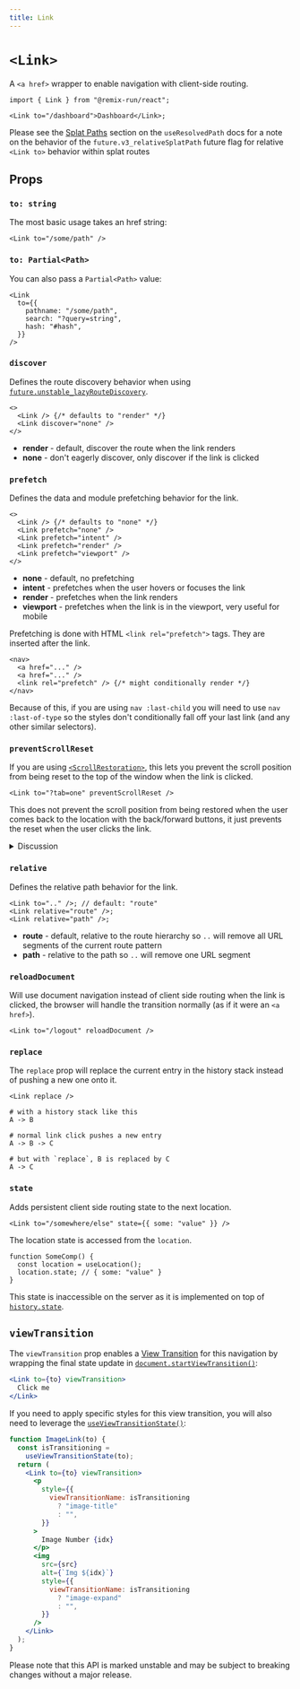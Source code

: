 ```yaml
---
title: Link
---
```


# `<Link>`

A `<a href>` wrapper to enable navigation with client-side routing.

```tsx
import { Link } from "@remix-run/react";

<Link to="/dashboard">Dashboard</Link>;
```

<docs-info>Please see the [Splat Paths][relativesplatpath] section on the `useResolvedPath` docs for a note on the behavior of the `future.v3_relativeSplatPath` future flag for relative `<Link to>` behavior within splat routes</docs-info>

## Props

### `to: string`

The most basic usage takes an href string:

```tsx
<Link to="/some/path" />
```

### `to: Partial<Path>`

You can also pass a `Partial<Path>` value:

```tsx
<Link
  to={{
    pathname: "/some/path",
    search: "?query=string",
    hash: "#hash",
  }}
/>
```

### `discover`

Defines the route discovery behavior when using [`future.unstable_lazyRouteDiscovery`][lazy-route-discovery].

```tsx
<>
  <Link /> {/* defaults to "render" */}
  <Link discover="none" />
</>
```

- **render** - default, discover the route when the link renders
- **none** - don't eagerly discover, only discover if the link is clicked

### `prefetch`

Defines the data and module prefetching behavior for the link.

```tsx
<>
  <Link /> {/* defaults to "none" */}
  <Link prefetch="none" />
  <Link prefetch="intent" />
  <Link prefetch="render" />
  <Link prefetch="viewport" />
</>
```

- **none** - default, no prefetching
- **intent** - prefetches when the user hovers or focuses the link
- **render** - prefetches when the link renders
- **viewport** - prefetches when the link is in the viewport, very useful for mobile

Prefetching is done with HTML `<link rel="prefetch">` tags. They are inserted after the link.

```tsx
<nav>
  <a href="..." />
  <a href="..." />
  <link rel="prefetch" /> {/* might conditionally render */}
</nav>
```

Because of this, if you are using `nav :last-child` you will need to use `nav :last-of-type` so the styles don't conditionally fall off your last link (and any other similar selectors).

### `preventScrollReset`

If you are using [`<ScrollRestoration>`][scroll-restoration-component], this lets you prevent the scroll position from being reset to the top of the window when the link is clicked.

```tsx
<Link to="?tab=one" preventScrollReset />
```

This does not prevent the scroll position from being restored when the user comes back to the location with the back/forward buttons, it just prevents the reset when the user clicks the link.

<details>

<summary>Discussion</summary>

An example when you might want this behavior is a list of tabs that manipulate the url search params that aren't at the top of the page. You wouldn't want the scroll position to jump up to the top because it might scroll the toggled content out of the viewport!

```text
      ┌─────────────────────────┐
      │                         ├──┐
      │                         │  │
      │                         │  │ scrolled
      │                         │  │ out of view
      │                         │  │
      │                         │ ◄┘
    ┌─┴─────────────────────────┴─┐
    │                             ├─┐
    │                             │ │ viewport
    │   ┌─────────────────────┐   │ │
    │   │  tab   tab   tab    │   │ │
    │   ├─────────────────────┤   │ │
    │   │                     │   │ │
    │   │                     │   │ │
    │   │ content             │   │ │
    │   │                     │   │ │
    │   │                     │   │ │
    │   └─────────────────────┘   │ │
    │                             │◄┘
    └─────────────────────────────┘

```

</details>

### `relative`

Defines the relative path behavior for the link.

```tsx
<Link to=".." />; // default: "route"
<Link relative="route" />;
<Link relative="path" />;
```

- **route** - default, relative to the route hierarchy so `..` will remove all URL segments of the current route pattern
- **path** - relative to the path so `..` will remove one URL segment

### `reloadDocument`

Will use document navigation instead of client side routing when the link is clicked, the browser will handle the transition normally (as if it were an `<a href>`).

```tsx
<Link to="/logout" reloadDocument />
```

### `replace`

The `replace` prop will replace the current entry in the history stack instead of pushing a new one onto it.

```tsx
<Link replace />
```

```
# with a history stack like this
A -> B

# normal link click pushes a new entry
A -> B -> C

# but with `replace`, B is replaced by C
A -> C
```

### `state`

Adds persistent client side routing state to the next location.

```tsx
<Link to="/somewhere/else" state={{ some: "value" }} />
```

The location state is accessed from the `location`.

```tsx
function SomeComp() {
  const location = useLocation();
  location.state; // { some: "value" }
}
```

This state is inaccessible on the server as it is implemented on top of [`history.state`][history-state].

## `viewTransition`

The `viewTransition` prop enables a [View Transition][view-transitions] for this navigation by wrapping the final state update in [`document.startViewTransition()`][document-start-view-transition]:

```jsx
<Link to={to} viewTransition>
  Click me
</Link>
```

If you need to apply specific styles for this view transition, you will also need to leverage the [`useViewTransitionState()`][use-view-transition-state]:

```jsx
function ImageLink(to) {
  const isTransitioning =
    useViewTransitionState(to);
  return (
    <Link to={to} viewTransition>
      <p
        style={{
          viewTransitionName: isTransitioning
            ? "image-title"
            : "",
        }}
      >
        Image Number {idx}
      </p>
      <img
        src={src}
        alt={`Img ${idx}`}
        style={{
          viewTransitionName: isTransitioning
            ? "image-expand"
            : "",
        }}
      />
    </Link>
  );
}
```

<docs-warning>
Please note that this API is marked unstable and may be subject to breaking changes without a major release.
</docs-warning>

[scroll-restoration-component]: ./scroll-restoration
[history-state]: https://developer.mozilla.org/en-US/docs/Web/API/History/state
[view-transitions]: https://developer.mozilla.org/en-US/docs/Web/API/View_Transitions_API
[document-start-view-transition]: https://developer.mozilla.org/en-US/docs/Web/API/Document/startViewTransition
[use-view-transition-state]: ../hooks/use-view-transition-state
[relativesplatpath]: ../hooks/use-resolved-path#splat-paths
[lazy-route-discovery]: ../guides/lazy-route-discovery
